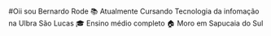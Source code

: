  #Oii sou Bernardo Rode
 📚  Atualmente Cursando Tecnologia da infomação na Ulbra São Lucas
 🎓 Ensino médio completo
 🏠 Moro em Sapucaia do Sul
 
 
